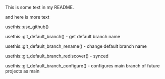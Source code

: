 This is some text in my README.

and here is more text

usethis::use_github()

usethis::git_default_branch() - get default branch name

usethis::git_default_branch_rename() - change default branch name
 
usethis::git_default_branch_rediscover() - synced 

usethis::git_default_branch_configure() - configures main branch of future projects as main
